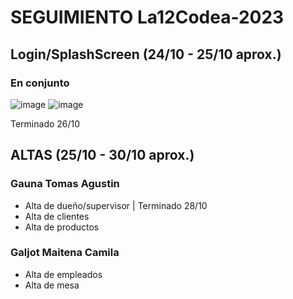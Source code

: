 # SEGUIMIENTO La12Codea-2023

## Login/SplashScreen (24/10 - 25/10 aprox.)
### En conjunto
![image](https://github.com/galjotmaitena/La12Codea-2023/assets/86839503/da53f25f-1449-4e33-9d81-a84fa7d69bf2)    ![image](https://github.com/galjotmaitena/La12Codea-2023/assets/86839503/1053be6a-b56f-4f15-a854-abe50cccea72)


Terminado 26/10

## ALTAS (25/10 - 30/10 aprox.)
### Gauna Tomas Agustin
* Alta de dueño/supervisor | Terminado 28/10
* Alta de clientes
* Alta de productos

### Galjot Maitena Camila
* Alta de empleados
* Alta de mesa
